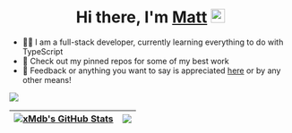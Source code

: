 <div align="center">
   <h1>Hi there, I'm <a href="https://xmdb.dev">Matt</a> <img src="https://media.giphy.com/media/hvRJCLFzcasrR4ia7z/giphy.gif" width="25px"> </h1>
</div>

- 👨‍💻 I am a full-stack developer, currently learning everything to do with TypeScript
- 📌 Check out my pinned repos for some of my best work
- 💬 Feedback or anything you want to say is appreciated [here](https://github.com/xMdb/xMdb/issues) or by any other means!

![](https://komarev.com/ghpvc/?username=xMdb&color=brightgreen)

| <a href="https://github.com/anuraghazra/github-readme-stats"><img align="center" src="https://github-readme-stats.vercel.app/api/?username=xMdb&show_icons=true&title_color=79ff97&icon_color=79ff97&text_color=fff&bg_color=151515&include_all_commits=true&count_private=true" alt="xMdb's GitHub Stats" /></a> | <a href="https://github.com/anuraghazra/github-readme-stats"><img align="center" src="https://github-readme-stats.vercel.app/api/wakatime?username=xMdb&custom_title=Top%20Languages&langs_count=7&show_icons=true&title_color=79ff97&icon_color=79ff97&text_color=fff&bg_color=151515" /></a> |
| ------------- | ------------- |
